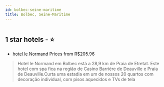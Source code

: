 ```yaml
---
id: bolbec-seine-maritime
title: Bolbec, Seine-Maritime
---
```


<center><img src="https://i.travelapi.com/hotels/51000000/50640000/50639700/50639661/b515f064_z.jpg" alt="" /></center>


##  1 star hotels - ⭐️

-    [hotel le Normand](https://www.hurb.com/br/aud/https://www.hurb.com/br/hotels/bolbec/hotel-le-normand-HT-O7XB?cmp=18055) Prices from R$205.96
   > Hotel le Normand em Bolbec está a 28,9 km de Praia de Etretat.  Este hotel com spa fica na região de Casino Barrière de Deauville e Praia de Deauville.Curta uma estadia em um de nossos 20 quartos com decoração individual, com pisos aquecidos e TVs de tela
